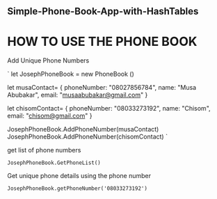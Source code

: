 ## Simple-Phone-Book-App-with-HashTables

# HOW TO USE THE PHONE BOOK

 Add Unique Phone Numbers

`
let JosephPhoneBook = new PhoneBook ()

let musaContact= {
    phoneNumber: "08027856784",
    name: "Musa Abubakar",
    email: "musaabubakar@gmail.com"
}

let chisomContact= {
    phoneNumber: "08033273192",
    name: "Chisom",
    email: "chisom@gmail.com"
}

JosephPhoneBook.AddPhoneNumber(musaContact)
JosephPhoneBook.AddPhoneNumber(chisomContact)
`

 get list of phone numbers

`
JosephPhoneBook.GetPhoneList()
`

 Get unique phone details using the phone number

`
JosephPhoneBook.getPhoneNumber('08033273192')
`

